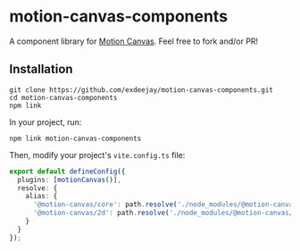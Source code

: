# motion-canvas-components

A component library for [Motion Canvas](https://motion-canvas.github.io/). Feel free to fork and/or PR!

## Installation

```
git clone https://github.com/exdeejay/motion-canvas-components.git
cd motion-canvas-components
npm link
```

In your project, run:

```
npm link motion-canvas-components
```

Then, modify your project's `vite.config.ts` file:

```ts
export default defineConfig({
  plugins: [motionCanvas()],
  resolve: {
    alias: {
      '@motion-canvas/core': path.resolve('./node_modules/@motion-canvas/core'),
      '@motion-canvas/2d': path.resolve('./node_modules/@motion-canvas/2d'),
    }
  }
});
```
